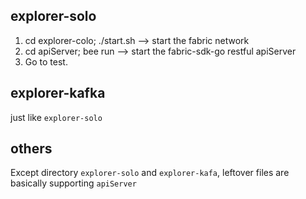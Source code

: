## explorer-solo
1. cd explorer-colo; ./start.sh  --> start the fabric network
2. cd apiServer; bee run  --> start the fabric-sdk-go restful apiServer
3. Go to test.

## explorer-kafka
just like `explorer-solo`

## others
Except directory `explorer-solo` and `explorer-kafa`, leftover files are basically supporting `apiServer`
